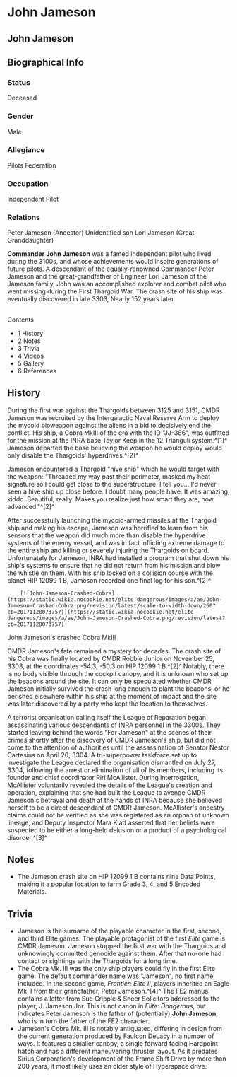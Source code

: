 # John Jameson
## John Jameson

		

## Biographical Info

### Status

Deceased

### Gender

Male

### Allegiance

Pilots Federation

### Occupation

Independent Pilot

### Relations

Peter Jameson (Ancestor)
Unidentified son
Lori Jameson (Great-Granddaughter)

**Commander John Jameson** was a famed independent pilot who lived during the 3100s, and whose achievements would inspire generations of future pilots. A descendant of the equally-renowned Commander Peter Jameson and the great-grandfather of Engineer Lori Jameson of the Jameson family, John was an accomplished explorer and combat pilot who went missing during the First Thargoid War. The crash site of his ship was eventually discovered in late 3303, Nearly 152 years later.

## 

Contents

- 1 History
- 2 Notes
- 3 Trivia
- 4 Videos
- 5 Gallery
- 6 References

## History

During the first war against the Thargoids between 3125 and 3151, CMDR Jameson was recruited by the Intergalactic Naval Reserve Arm to deploy the mycoid bioweapon against the aliens in a bid to decisively end the conflict. His ship, a Cobra MkIII of the era with the ID "JJ-386", was outfitted for the mission at the INRA base Taylor Keep in the 12 Trianguli system.^[1]^ Jameson departed the base believing the weapon he would deploy would only disable the Thargoids' hyperdrives.^[2]^

Jameson encountered a Thargoid "hive ship" which he would target with the weapon: "Threaded my way past their perimeter, masked my heat signature so I could get close to the superstructure. I tell you... I'd never seen a hive ship up close before. I doubt many people have. It was amazing, kiddo. Beautiful, really. Makes you realize just how smart they are, how advanced."^[2]^

After successfully launching the mycoid-armed missiles at the Thargoid ship and making his escape, Jameson was horrified to learn from his sensors that the weapon did much more than disable the hyperdrive systems of the enemy vessel, and was in fact inflicting extreme damage to the entire ship and killing or severely injuring the Thargoids on board. Unfortunately for Jameson, INRA had installed a program that shut down his ship's systems to ensure that he did not return from his mission and blow the whistle on them. With his ship locked on a collision course with the planet HIP 12099 1 B, Jameson recorded one final log for his son.^[2]^

 	 	[![John-Jameson-Crashed-Cobra](https://static.wikia.nocookie.net/elite-dangerous/images/a/ae/John-Jameson-Crashed-Cobra.png/revision/latest/scale-to-width-down/260?cb=20171128073757)](https://static.wikia.nocookie.net/elite-dangerous/images/a/ae/John-Jameson-Crashed-Cobra.png/revision/latest?cb=20171128073757) 	 		 			 		 		 		 			
John Jameson's crashed Cobra MkIII
 		 	 

CMDR Jameson's fate remained a mystery for decades. The crash site of his Cobra was finally located by CMDR Robbie Junior on November 25, 3303, at the coordinates -54.3, -50.3 on HIP 12099 1 B.^[2]^ Notably, there is no body visible through the cockpit canopy, and it is unknown who set up the beacons around the site. It can only be speculated whether CMDR Jameson initially survived the crash long enough to plant the beacons, or he perished elsewhere within his ship at the moment of impact and the site was later discovered by a party who kept the location to themselves.

A terrorist organisation calling itself the League of Reparation began assassinating various descendants of INRA personnel in the 3300s. They started leaving behind the words "For Jameson" at the scenes of their crimes shortly after the discovery of CMDR Jameson's ship, but did not come to the attention of authorities until the assassination of Senator Nestor Cartesius on April 20, 3304. A tri-superpower taskforce set up to investigate the League declared the organisation dismantled on July 27, 3304, following the arrest or elimination of all of its members, including its founder and chief coordinator Riri McAllister. During interrogation, McAllister voluntarily revealed the details of the League's creation and operation, explaining that she had built the League to avenge CMDR Jameson's betrayal and death at the hands of INRA because she believed herself to be a direct descendant of CMDR Jameson. McAllister's ancestry claims could not be verified as she was registered as an orphan of unknown lineage, and Deputy Inspector Mara Klatt asserted that her beliefs were suspected to be either a long-held delusion or a product of a psychological disorder.^[3]^

## Notes

- The Jameson crash site on HIP 12099 1 B contains nine Data Points, making it a popular location to farm Grade 3, 4, and 5 Encoded Materials.

## Trivia

- Jameson is the surname of the playable character in the first, second, and third Elite games. The playable protagonist of the first *Elite* game is CMDR Jameson. Jameson stopped the first war with the Thargoids and unknowingly committed genocide against them. After that no-one had contact or sightings with the Thargoids for a long time.
- The Cobra Mk. III was the only ship players could fly in the first Elite game. The default commander name was "Jameson", no first name included. In the second game, *Frontier: Elite II*, players inherited an Eagle Mk. I from their grandfather, Peter Jameson.^[4]^ The FE2 manual contains a letter from Sue Cripple & Sneer Solicitors addressed to the player, J. Jameson Jnr. This is not canon in *Elite: Dangerous*, but indicates Peter Jameson is the father of (potentially) **John Jameson**, who is in turn the father of the FE2 character.
- Jameson's Cobra Mk. III is notably antiquated, differing in design from the current generation produced by Faulcon DeLacy in a number of ways. It features a smaller canopy, a single forward facing Hardpoint hatch and has a different maneuvering thruster layout. As it predates Sirius Corporation's development of the Frame Shift Drive by more than 200 years, it most likely uses an older style of Hyperspace drive.